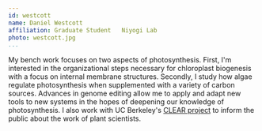 ```yaml
---
id: westcott
name: Daniel Westcott
affiliation: Graduate Student	Niyogi Lab
photo: westcott.jpg
...
```


My bench work focuses on two aspects of photosynthesis. First, I\'m interested
in the organizational steps necessary for chloroplast biogenesis with a focus
on internal membrane structures. Secondly, I study how algae regulate
photosynthesis when supplemented with a variety of carbon sources. Advances in
genome editing allow me to apply and adapt new tools to new systems in the
hopes of deepening our knowledge of photosynthesis. I also work with UC
Berkeley\'s [CLEAR project](http://clear-project.org/) to inform the public
about the work of plant scientists.

<!-- TODO fix width/height on mobile -->
<!-- 
<iframe width="560" height="315" src="https://videopress.com/embed/D7R1X1ID" frameborder="0" allowfullscreen></iframe>
<script src="https://videopress.com/videopress-iframe.js"></script>
-->
